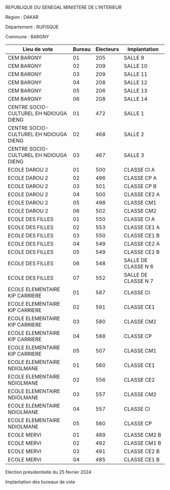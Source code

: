REPUBLIQUE DU SENEGAL MINISTERE DE L'INTERIEUR

Région : DAKAR

Département : RUFISQUE

Commune : BARGNY

| Lieu de vote | Bureau | Electeurs | Implantation |
| - | - | - | - |
| CEM BARGNY | 01 | 205 | SALLE 9 |
| CEM BARGNY | 02 | 209 | SALLE 10 |
| CEM BARGNY | 03 | 209 | SALLE 11 |
| CEM BARGNY | 04 | 208 | SALLE 12 |
| CEM BARGNY | 05 | 206 | SALLE 13 |
| CEM BARGNY | 06 | 208 | SALLE 14 |
| CENTRE SOCIO-CULTUREL EH NDIOUGA DIENG | 01 | 472 | SALLE 1 |
| CENTRE SOCIO-CULTUREL EH NDIOUGA DIENG | 02 | 468 | SALLE 2 |
| CENTRE SOCIO-CULTUREL EH NDIOUGA DIENG | 03 | 467 | SALLE 3 |
| ECOLE DAROU 2 | 01 | 500 | CLASSE CI A |
| ECOLE DAROU 2 | 02 | 496 | CLASSE CP A |
| ECOLE DAROU 2 | 03 | 501 | CLASSE CP B |
| ECOLE DAROU 2 | 04 | 500 | CLASSE CE2 A |
| ECOLE DAROU 2 | 05 | 498 | CLASSE CM1 |
| ECOLE DAROU 2 | 06 | 502 | CLASSE CM2 |
| ECOLE DES FILLES | 01 | 550 | CLASSE CI A |
| ECOLE DES FILLES | 02 | 553 | CLASSE CE1 A |
| ECOLE DES FILLES | 03 | 550 | CLASSE CE1 B |
| ECOLE DES FILLES | 04 | 549 | CLASSE CE2 A |
| ECOLE DES FILLES | 05 | 549 | CLASSE CE2 B |
| ECOLE DES FILLES | 06 | 548 | SALLE DE CLASSE N 6 |
| ECOLE DES FILLES | 07 | 552 | SALLE DE CLASSE N 7 |
| ECOLE ELEMENTAIRE KIP CARRIERE | 01 | 587 | CLASSE CI |
| ECOLE ELEMENTAIRE KIP CARRIERE | 02 | 591 | CLASSE CE1 |
| ECOLE ELEMENTAIRE KIP CARRIERE | 03 | 580 | CLASSE CM2 |
| ECOLE ELEMENTAIRE KIP CARRIERE | 04 | 588 | CLASSE CP |
| ECOLE ELEMENTAIRE KIP CARRIERE | 05 | 507 | CLASSE CM1 |
| ECOLE ELEMENTAIRE NDIOLMANE | 01 | 560 | CLASSE CE1 |
| ECOLE ELEMENTAIRE NDIOLMANE | 02 | 556 | CLASSE CE2 |
| ECOLE ELEMENTAIRE NDIOLMANE | 03 | 557 | CLASSE CM2 |
| ECOLE ELEMENTAIRE NDIOLMANE | 04 | 557 | CLASSE CI |
| ECOLE ELEMENTAIRE NDIOLMANE | 05 | 560 | CLASSE CP |
| ECOLE MERVI | 01 | 489 | CLASSE CM2 B |
| ECOLE MERVI | 02 | 492 | CLASSE CM1 B |
| ECOLE MERVI | 03 | 491 | CLASSE CE2 B |
| ECOLE MERVI | 04 | 485 | CLASSE CE1 B |

<!-- PageNumber="3/21" -->

Election présidentielle du 25 février 2024

Implantation des bureaux de vote
